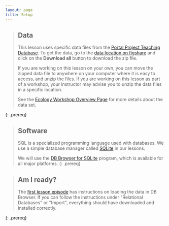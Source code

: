 ```yaml
---
layout: page
title: Setup
---
```


> ## Data
> This lesson uses specific data files from the [Portal Project Teaching Database](https://figshare.com/articles/Portal_Project_Teaching_Database/1314459). To 
> get the data, go to the [data location on figshare](https://figshare.com/articles/Portal_Project_Teaching_Database/1314459) and click on the **Download all** button to download the zip file. 
> 
> If you are working on this lesson on your own, you can move the zipped data file to 
> anywhere on your computer where it is easy to access, and unzip the files. If you 
> are working on this lesson as part of a workshop, your instructor may advise you 
> to unzip the data files in a specific location. 
> 
> See the 
> [Ecology Workshop Overview Page](https://datacarpentry.org/ecology-workshop/) for more details about the data set. 
> 
{: .prereq}


> ## Software
> SQL is a specialized programming language used with databases.  We
> use a simple database manager called [SQLite](http://www.sqlite.org/)
> in our lessons.
> 
> We will use the [DB Browser for SQLite](http://sqlitebrowser.org/) program,
> which is available for all major platforms.
{: .prereq}

> ## Am I ready? 
> 
> The [first lesson episode](/00-sql-introduction/index.html) has instructions
> on loading the data in DB Browser. If you can follow the instructions under "Relational
> Databases" or "Import", everything should have downloaded and installed correctly. 
> 
{: .prereq}
